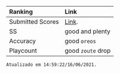| Ranking       | Link          |
|:-------------|:------------------|
| Submitted Scores         | [Link](./submitted-scores.html). |
| SS | good and plenty   |
| Accuracy           | good `oreos`      |
| Playcount           | good `zoute` drop |

```
Atualizado em 14:59:22/16/06/2021.
```
